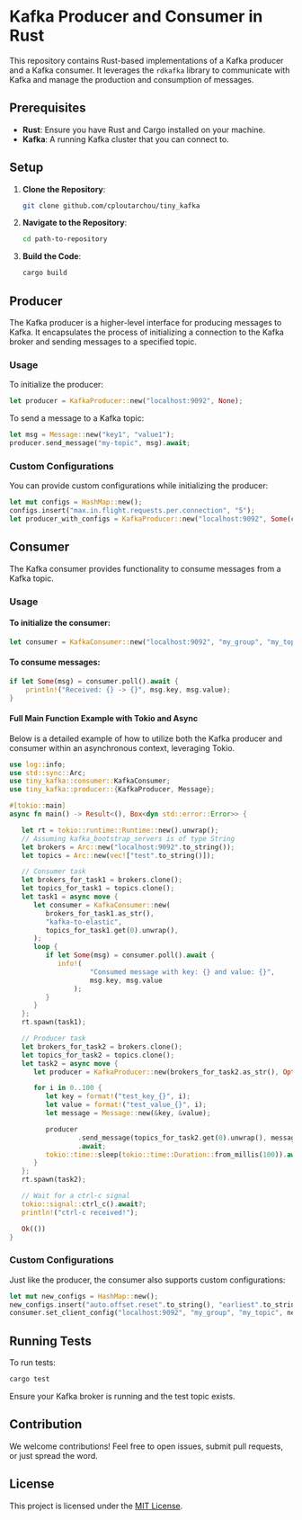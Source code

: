 # Kafka Producer and Consumer in Rust

This repository contains Rust-based implementations of a Kafka producer and a Kafka consumer. It leverages the `rdkafka` library to communicate with Kafka and manage the production and consumption of messages.

## Prerequisites

- **Rust**: Ensure you have Rust and Cargo installed on your machine.
- **Kafka**: A running Kafka cluster that you can connect to.

## Setup

1. **Clone the Repository**:
   ```bash
   git clone github.com/cploutarchou/tiny_kafka
   ```

2. **Navigate to the Repository**:
   ```bash
   cd path-to-repository
   ```

3. **Build the Code**:
   ```bash
   cargo build
   ```

## Producer

The Kafka producer is a higher-level interface for producing messages to Kafka. It encapsulates the process of initializing a connection to the Kafka broker and sending messages to a specified topic.

### Usage

To initialize the producer:

```rust
let producer = KafkaProducer::new("localhost:9092", None);
```

To send a message to a Kafka topic:

```rust
let msg = Message::new("key1", "value1");
producer.send_message("my-topic", msg).await;
```

### Custom Configurations

You can provide custom configurations while initializing the producer:

```rust
let mut configs = HashMap::new();
configs.insert("max.in.flight.requests.per.connection", "5");
let producer_with_configs = KafkaProducer::new("localhost:9092", Some(configs));
```

## Consumer

The Kafka consumer provides functionality to consume messages from a Kafka topic.

### Usage

#### To initialize the consumer:

```rust
let consumer = KafkaConsumer::new("localhost:9092", "my_group", "my_topic");
```

#### To consume messages:

```rust
if let Some(msg) = consumer.poll().await {
    println!("Received: {} -> {}", msg.key, msg.value);
}
```
#### Full Main Function Example with Tokio and Async

Below is a detailed example of how to utilize both the Kafka producer and consumer within an asynchronous context, leveraging Tokio.

```rust
use log::info;
use std::sync::Arc;
use tiny_kafka::consumer::KafkaConsumer;
use tiny_kafka::producer::{KafkaProducer, Message};

#[tokio::main]
async fn main() -> Result<(), Box<dyn std::error::Error>> {

   let rt = tokio::runtime::Runtime::new().unwrap();
   // Assuming kafka_bootstrap_servers is of type String
   let brokers = Arc::new("localhost:9092".to_string());
   let topics = Arc::new(vec!["test".to_string()]);

   // Consumer task
   let brokers_for_task1 = brokers.clone();
   let topics_for_task1 = topics.clone();
   let task1 = async move {
      let consumer = KafkaConsumer::new(
         brokers_for_task1.as_str(),
         "kafka-to-elastic",
         topics_for_task1.get(0).unwrap(),
      );
      loop {
         if let Some(msg) = consumer.poll().await {
            info!(
                    "Consumed message with key: {} and value: {}",
                    msg.key, msg.value
                );
         }
      }
   };
   rt.spawn(task1);

   // Producer task
   let brokers_for_task2 = brokers.clone();
   let topics_for_task2 = topics.clone();
   let task2 = async move {
      let producer = KafkaProducer::new(brokers_for_task2.as_str(), Option::None);

      for i in 0..100 {
         let key = format!("test_key_{}", i);
         let value = format!("test_value_{}", i);
         let message = Message::new(&key, &value);

         producer
                 .send_message(topics_for_task2.get(0).unwrap(), message)
                 .await;
         tokio::time::sleep(tokio::time::Duration::from_millis(100)).await;
      }
   };
   rt.spawn(task2);

   // Wait for a ctrl-c signal
   tokio::signal::ctrl_c().await?;
   println!("ctrl-c received!");

   Ok(())
}

```

### Custom Configurations

Just like the producer, the consumer also supports custom configurations:

```rust
let mut new_configs = HashMap::new();
new_configs.insert("auto.offset.reset".to_string(), "earliest".to_string());
consumer.set_client_config("localhost:9092", "my_group", "my_topic", new_configs);
```

## Running Tests

To run tests:

```bash
cargo test
```

Ensure your Kafka broker is running and the test topic exists.

## Contribution

We welcome contributions! Feel free to open issues, submit pull requests, or just spread the word.

## License

This project is licensed under the [MIT License](LICENSE).
